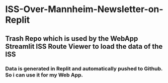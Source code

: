 # ISS-Over-Mannheim-Newsletter-on-Replit

## Trash Repo which is used by the WebApp Streamlit ISS Route Viewer to load the data of the ISS

### Data is generated in Replit and automatically pushed to Github. So i can use it for my Web App.
